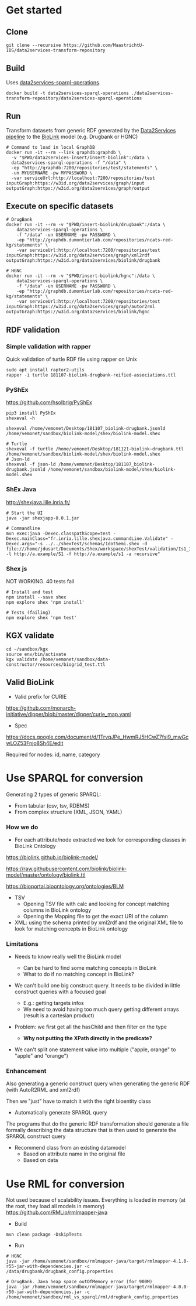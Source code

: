# Get started

## Clone

```shell
git clone --recursive https://github.com/MaastrichtU-IDS/data2services-transform-repository
```

## Build

Uses [data2services-sparql-operations](https://github.com/MaastrichtU-IDS/data2services-sparql-operations).

```shell
docker build -t data2services-sparql-operations ./data2services-transform-repository/data2services-sparql-operations
```

## Run

Transform datasets from generic RDF generated by the [Data2Services pipeline](https://github.com/MaastrichtU-IDS/data2services-pipeline) to the [BioLink](https://github.com/biolink/biolink-model) model (e.g. Drugbank or HGNC)

```shell
# Command to load in local GraphDB
docker run -it --rm --link graphdb:graphdb \
  -v "$PWD/data2services-insert/insert-biolink":/data \
  data2services-sparql-operations -f "/data" \
  -ep "http://graphdb:7200/repositories/test/statements" \
  -un MYUSERNAME -pw MYPASSWORD \
  -var serviceUrl:http://localhost:7200/repositories/test inputGraph:https://w3id.org/data2services/graph/input outputGraph:https://w3id.org/data2services/graph/output
```



## Execute on specific datasets

```shell
# DrugBank
docker run -it --rm -v "$PWD/insert-biolink/drugbank":/data \
	data2services-sparql-operations \
	-f "/data" -un USERNAME -pw PASSWORD \
	-ep "http://graphdb.dumontierlab.com/repositories/ncats-red-kg/statements" \
    -var serviceUrl:http://localhost:7200/repositories/test inputGraph:https://w3id.org/data2services/graph/xml2rdf outputGraph:https://w3id.org/data2services/biolink/drugbank

# HGNC
docker run -it --rm -v "$PWD/insert-biolink/hgnc":/data \
	data2services-sparql-operations \
	-f "/data" -un USERNAME -pw PASSWORD \
	-ep "http://graphdb.dumontierlab.com/repositories/ncats-red-kg/statements" \
	-var serviceUrl:http://localhost:7200/repositories/test inputGraph:https://w3id.org/data2services/graph/autor2rml outputGraph:https://w3id.org/data2services/biolink/hgnc
```





## RDF validation

### Simple validation with rapper

Quick validation of turtle RDF file using rapper on Unix 

```shell
sudo apt install raptor2-utils
rapper -i turtle 181107-biolink-drugbank-reified-associations.ttl
```

### PyShEx

https://github.com/hsolbrig/PyShEx

```shell
pip3 install PyShEx
shexeval -h

shexeval /home/vemonet/Desktop/181107_biolink-drugbank.jsonld /home/vemonet/sandbox/biolink-model/shex/biolink-model.shex

# Turtle
shexeval -f turtle /home/vemonet/Desktop/181121-biolink-drugbank.ttl /home/vemonet/sandbox/biolink-model/shex/biolink-model.shex
# Json-ld
shexeval -f json-ld /home/vemonet/Desktop/181107_biolink-drugbank.jsonld /home/vemonet/sandbox/biolink-model/shex/biolink-model.shex
```

### ShEx Java

http://shexjava.lille.inria.fr/

```shell
# Start the UI
java -jar shexjapp-0.0.1.jar

# Commandline
mvn exec:java -Dexec.classpathScope=test -Dexec.mainClass="fr.inria.lille.shexjava.commandLine.Validate" -Dexec.args="-s ../../shexTest/schemas/1dotSemi.shex -d file:///home/jdusart/Documents/Shex/workspace/shexTest/validation/Is1_Ip1_Io1.ttl -l http://a.example/S1 -f http://a.example/s1 -a recursive"
```

### Shex js

NOT WORKING. 40 tests fail

```shell
# Install and test
npm install --save shex
npm explore shex 'npm install'

# Tests (failing)
npm explore shex 'npm test'
```

## KGX validate

```shell
cd ~/sandbox/kgx
source env/bin/activate
kgx validate /home/vemonet/sandbox/data-constructor/resources/biogrid_test.ttl
```



## Valid BioLink

- Valid prefix for CURIE

https://github.com/monarch-initiative/dipper/blob/master/dipper/curie_map.yaml

- Spec

https://docs.google.com/document/d/1TrvqJPe_HwmRJ5HCwZ7fsi9_mwGcwLOZ53Fnjo8Sh4E/edit

Required for nodes: id, name, category



# Use SPARQL for conversion

Generating 2 types of generic SPARQL:

* From tabular (csv, tsv, RDBMS)
* From complex structure (XML, JSON, YAML)

### How we do

* For each attribute/node extracted we look for corresponding classes in BioLink Ontology

https://biolink.github.io/biolink-model/

https://raw.githubusercontent.com/biolink/biolink-model/master/ontology/biolink.ttl

https://bioportal.bioontology.org/ontologies/BLM

* TSV
  * Opening TSV file with calc and looking for concept matching columns in BioLink ontology
  * Opening  the Mapping file to get the exact URI of the column
* XML: using the schema printed by xml2rdf and the original XML file to look for matching concepts in BioLink ontology



### Limitations

* Needs to know really well the BioLink model
  * Can be hard to find some matching concepts in BioLink
  * What to do if no matching concept in BioLink?

* We can't build one big construct query. It needs to be divided in little construct queries with a focused goal
  * E.g.: getting targets infos
  * We need to avoid having too much query getting different arrays (result is a cartesian product)
* Problem: we first get all the hasChild and then filter on the type
  * **Why not putting the XPath directly in the predicate?**
* We can't split one statement value into multiple ("apple, orange" to "apple" and "orange")

### Enhancement

Also generating a generic construct query when generating the generic RDF (with AutoR2RML and xml2rdf) 

Then we "just" have to match it with the right bioentity class

* Automatically generate SPARQL query

The programs that do the generic RDF transformation should generate a file formally describing the data structure that is then used to generate the SPARQL construct query 

* Recommend class from an existing datamodel
  * Based on attribute name in the original file
  * Based on data 





# Use RML for conversion

Not used because of scalability issues. Everything is loaded in memory (at the root, they load all models in memory) https://github.com/RMLio/rmlmapper-java

- Build

```shell
mvn clean package -DskipTests
```

- Run

```shell
# HGNC
java -jar /home/vemonet/sandbox/rmlmapper-java/target/rmlmapper-4.1.0-r55-jar-with-dependencies.jar -c /data/drugbank/drugbank_config.properties

# DrugBank. Java heap space outOfMemory error (for 900M)
java -jar /home/vemonet/sandbox/rmlmapper-java/target/rmlmapper-4.0.0-r50-jar-with-dependencies.jar -c /home/vemonet/sandbox/rml_vs_sparql/rml/drugbank_config.properties
```

